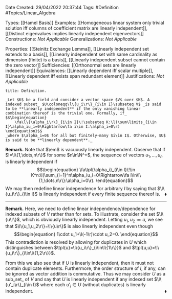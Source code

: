 <div class="topSpace"></div>

Date Created: 29/04/2022 20:37:44
Tags: #Definition #Topics/Linear_Algebra

Types: [[Hamel Basis]]
Examples: [[Homogeneous linear system only trivial solution iff columns of coefficient matrix are linearly independent]], [[Distinct eigenvalues implies linearly independent eigenvectors]]
Constructions: _Not Applicable_
Generalizations: _Not Applicable_

Properties: [[Steinitz Exchange Lemma]], [[Linearly independent set extends to a basis]], [[Linearly independent set with same cardinality as dimension (finite) is a basis]], [[Linearly independent subset cannot contain the zero vector]]
Sufficiencies: [[Orthonormal sets are linearly independent]]
Equivalences: [[Linearly dependent iff scalar multiple]], [[Linearly dependent iff exists span redundant element]]
Justifications: _Not Applicable_

``` ad-Definition
title: Definition.

_Let $K$ be a field and consider a vector space $V$ over $K$. A indexed subset_ $U\coloneqq\l\{u_i\r\}_{i\in I}\subseteq V$ _is said to be **linearly independent** if the only vanishing linear combination thereof is the trivial one. Formally, if_
$$\begin{equation}
    \fa\l\{\alpha_i\r\}_{i\in I}\!\subseteq K:\l(\sum\limits_{i\in I}\alpha_iu_i=0\Rightarrow\fa i\in I:\alpha_i=0\r)
\end{equation}$$
_where $\alpha_i=0$ for all but finitely-many $i\in I$. Otherwise, $U$ is said to be **linearly dependent**._

```

**Remark.** Note that $\em$ is vacuously linearly independent. Observe that if $I=\l\{1,\dots,n\r\}$ for some $n\in\N^+$, the sequence of vectors $u_1,\dots,u_n$ is linearly independent if
$$\begin{equation}
    \fa\tpl{\alpha_i}_{i\in I}\!\in K^n:\l(\sum_{i=1}^n\alpha_iu_i=0\Rightarrow\fa i\in\l\{1,\dots,n\r\}:\alpha_i=0\r).
\end{equation}$$
We may then redefine linear independence for arbitrary $I$ by saying that $\l\{u_i\r\}_{i\in I}$ is linearly independent if every finite sequence thereof is.<span style="float:right;">$\blacklozenge$</span>

---

**Remark.** Here, we need to define linear independence/dependence for indexed subsets of $V$ rather than for sets. To illustrate, consider the set $\l\{u\r\}$, which is obviously linearly independent. Letting $u_1,u_2\coloneqq u$, we see that $\l\{u_1,u_2\r\}=\l\{u\r\}$ is also linearly independent even though
$$\begin{equation}
    1\cdot u_1+\l(-1\r)\cdot u_2=0.
\end{equation}$$
This contradiction is resolved by allowing for duplicates in $U$ which distinguishes between $\tpl{u}=\l\{u_i\r\}_{i\in\l\{1\r\}}$ and $\tpl{u,u}=\l\{u_i\r\}_{i\in\l\{1,2\r\}}$.

From this we also see that if $U$ is linearly independent, then it must not contain duplicate elements. Furthermore, the order structure of $I$, if any, can be ignored as vector addition is commutative. Thus we may consider $U$ as a sub_set_ of $V$ and say that $U$ is linearly independent if any indexed set $\l\{u'_i\r\}_{i\in I}$ where each $u'_i\in U$ (without duplicates) is linearly independent.<span style="float:right;">$\blacklozenge$</span>
